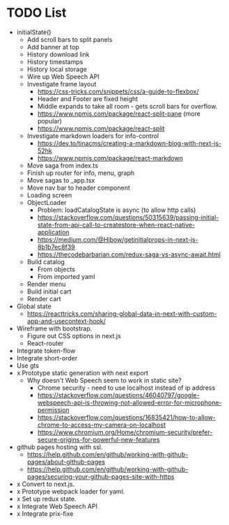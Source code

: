 # TODO List

* initialState()
  * Add scroll bars to split panels
  * Add banner at top
  * History download link
  * History timestamps
  * History local storage
  * Wire up Web Speech API
  * Investigate frame layout
    * https://css-tricks.com/snippets/css/a-guide-to-flexbox/
    * Header and Footer are fixed height
    * Middle expands to take all room - gets scroll bars for overflow.
    * https://www.npmjs.com/package/react-split-pane (more popular)
    * https://www.npmjs.com/package/react-split
  * Investigate markdown loaders for info-control
    * https://dev.to/tinacms/creating-a-markdown-blog-with-next-js-52hk
    * https://www.npmjs.com/package/react-markdown
  * Move saga from index.ts
  * Finish up router for info, menu, graph
  * Move sagas to _app.tsx
  * Move nav bar to header component
  * Loading screen
  * ObjectLoader
    * Problem: loadCatalogState is async (to allow http calls)
    * https://stackoverflow.com/questions/50315639/passing-initial-state-from-api-call-to-createstore-when-react-native-application
    * https://medium.com/@Hibow/getinitialprops-in-next-js-8b1b7ec8f39
    * https://thecodebarbarian.com/redux-saga-vs-async-await.html
  * Build catalog
    * From objects
    * From imported yaml
  * Render menu
  * Build initial cart
  * Render cart
* Global state
  * https://reacttricks.com/sharing-global-data-in-next-with-custom-app-and-usecontext-hook/
* Wireframe with bootstrap.
  * Figure out CSS options in next.js
  * React-router
* Integrate token-flow
* Integrate short-order
* Use gts
* x Prototype static generation with next export
  * Why doesn't Web Speech seem to work in static site?
    * Chrome security - need to use localhost instead of ip address
    * https://stackoverflow.com/questions/46040797/google-webspeech-api-is-throwing-not-allowed-error-for-microphone-permission
    * https://stackoverflow.com/questions/16835421/how-to-allow-chrome-to-access-my-camera-on-localhost
    * https://www.chromium.org/Home/chromium-security/prefer-secure-origins-for-powerful-new-features
* github pages hosting with ssl.
  * https://help.github.com/en/github/working-with-github-pages/about-github-pages
  * https://help.github.com/en/github/working-with-github-pages/securing-your-github-pages-site-with-https
* x Convert to next.js.
* x Prototype webpack loader for yaml.
* x Set up redux state.
* x Integrate Web Speech API
* x Integrate prix-fixe
